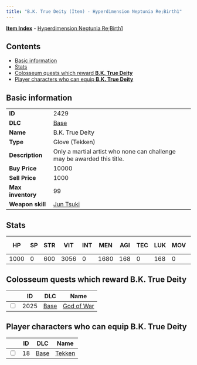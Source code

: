 ```yaml
---
title: "B.K. True Deity (Item) - Hyperdimension Neptunia Re;Birth1"
---
```


[**Item Index**](/neptunia/rb1/item/index.html) - [Hyperdimension Neptunia Re;Birth1](/neptunia/rb1)

## Contents

- [Basic information](#basic-information)
- [Stats](#stats)
- [Colosseum quests which reward **B.K. True Deity**](#colosseum-quests-which-reward-bk-true-deity)
- [Player characters who can equip **B.K. True Deity**](#player-characters-who-can-equip-bk-true-deity)

## Basic information

|   |   |
| -- | -- |
| **ID** | 2429 |
| **DLC** | [Base](/neptunia/rb1/dlc/1-base.html) |
| **Name** | B.K. True Deity |
| **Type** | Glove (Tekken) |
| **Description** | Only a martial artist who none can challenge may be awarded this title. |
| **Buy Price** | 10000 |
| **Sell Price** | 1000 |
| **Max inventory** | 99 |
| **Weapon skill** | [Jun Tsuki](/neptunia/rb1/skill/1-2903-jun-tsuki.html) |

## Stats

| HP | SP | STR | VIT | INT | MEN | AGI | TEC | LUK | MOV | Fire res. | Ice res. | Wind res. | Lightning res. |
| -- | -- | --- | --- | --- | --- | --- | --- | --- | --- | --------- | -------- | --------- | -------------- |
| 1000 | 0 | 600 | 3056 | 0 | 1680 | 168 | 0 | 168 | 0 | 0 | 0 | 0 | 0 |

## Colosseum quests which reward **B.K. True Deity**

|    | ID | DLC | Name |
| -- | -- | --- | ---- |
| <input type="checkbox" id="rb1-colosseum-1-2025" class="trackbox" /> | 2025 | [Base](/neptunia/rb1/dlc/1-base.html) | [God of War](/neptunia/rb1/colosseum/1-2025-god-of-war.html) |

## Player characters who can equip **B.K. True Deity**

|    | ID | DLC | Name |
| -- | -- | --- | ---- |
| <input type="checkbox" id="rb1-player-1-18" class="trackbox" /> | 18 | [Base](/neptunia/rb1/dlc/1-base.html) | [Tekken](/neptunia/rb1/player/1-18-tekken.html) |